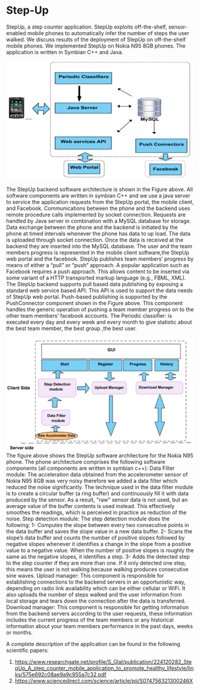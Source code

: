 # Step-Up
StepUp, a step counter application. StepUp exploits off-the-shelf, sensor-enabled mobile phones to automatically infer the number of steps the user walked. We discuss results of the deployment of StepUp on off-the-shelf mobile phones. We implemented StepUp on Nokia N95 8GB phones. The application is written in Symbian C++ and Java.

![Alt text](/img/backend.png?raw=true "StepUp backend software architecture ")

The StepUp backend software architecture is shown in the Figure above. All software components are written in symbian C++ and we use a java server to service the application requests from the StepUp portal, the mobile client, and Facebook. Communications between the phone and the backend uses remote procedure calls implemented by socket connection. Requests are handled by Java server in combination with a MySQL database for storage. Data exchange between the phone and the backend is initiated by the phone at timed intervals whenever the phone has data to up load. The data is uploaded through socket connection. Once the data is received at the backend they are inserted into the MySQL database.
The user and the team members progress is represented in the mobile client software,the StepUp web portal and the facebook. StepUp publishes team members’ progress by means of either a “pull” or “push” approach. A popular application such as Facebook requires a push approach. This allows content to be inserted via some variant of a HTTP transported markup language (e.g., FBML, XML). The StepUp backend supports pull based data publishing by exposing a standard web service based API. This API is used to support the data needs of StepUp  web portal. Push-based publishing is supported by the PushConnector component shown in the Figure above. This component handles the generic operation of pushing a team member progress on to the other team members’ facebook accounts.
The Periodic classifier: is executed every day and every week and every month to give statistic about the best team member, the best group ,the best user.

![Alt text](/img/frontend.png?raw=true "StepUp frontend software architecture ")
The figure above shows the StepUp software architecture for the Nokia N95 phone. The phone architecture comprises the following software components (all components are written in symbian c++): 
Data Filter module:
The acceleration data obtained from the accelerometer sensor of Nokia N95 8GB was very noisy therefore we added a data filter which reduced the noise significantly. The technique used in the data filter module is to create a circular buffer (a ring buffer) and continuously fill it with data produced by the sensor. As a result, "raw" sensor data is not used, but an average value of the buffer contents is used instead. This effectively smoothes the readings, which is perceived in practice as reduction of the noise.
Step detection module:
The step detection module does the following: 
1- Computes the slope between every two consecutive points in the data buffer and saves the slope value in a new data buffer. 
2- Scans the slope’s data buffer and counts the number of positive slopes followed by negative slopes whenever it identifies a change in the slope from a positive value to a negative value. 
When the number of positive slopes is roughly the same as the negative slopes, it identifies a step. 
3- Adds the detected step to the step counter if they are more than one. If it only detected one step, this means the user is not walking because walking produces consecutive sine waves. 
Upload manager:
This component is responsible for establishing connections to the backend servers in an opportunistic way, depending on radio link availability which can be either cellular or WiFi. It also uploads the number of steps walked and the user information from local storage and tears down the connection after the data is transferred. 
Download manager:
This component is responsible for getting information from the backend servers according to the user requests, these information includes the current progress of the team members or any historical information about your team members performance in the past days, weeks or months. 

A complete description of the application can be found in the following scientific papers:
1. https://www.researchgate.net/profile/S_Glal/publication/224120282_StepUp_A_step_counter_mobile_application_to_promote_healthy_lifestyle/links/575e692c08ae9a9c955a7c32.pdf
2. https://www.sciencedirect.com/science/article/pii/S074756321300246X
